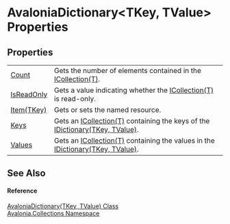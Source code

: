 # AvaloniaDictionary&lt;TKey, TValue&gt; Properties




## Properties
<table>
<tr>
<td><a href="P_Avalonia_Collections_AvaloniaDictionary_2_Count">Count</a></td>
<td>Gets the number of elements contained in the <a href="https://learn.microsoft.com/dotnet/api/system.collections.generic.icollection-1" target="_blank" rel="noopener noreferrer">ICollection(T)</a>.</td>
</tr>
<tr>
<td><a href="P_Avalonia_Collections_AvaloniaDictionary_2_IsReadOnly">IsReadOnly</a></td>
<td>Gets a value indicating whether the <a href="https://learn.microsoft.com/dotnet/api/system.collections.generic.icollection-1" target="_blank" rel="noopener noreferrer">ICollection(T)</a> is read-only.</td>
</tr>
<tr>
<td><a href="P_Avalonia_Collections_AvaloniaDictionary_2_Item">Item(TKey)</a></td>
<td>Gets or sets the named resource.</td>
</tr>
<tr>
<td><a href="P_Avalonia_Collections_AvaloniaDictionary_2_Keys">Keys</a></td>
<td>Gets an <a href="https://learn.microsoft.com/dotnet/api/system.collections.generic.icollection-1" target="_blank" rel="noopener noreferrer">ICollection(T)</a> containing the keys of the <a href="https://learn.microsoft.com/dotnet/api/system.collections.generic.idictionary-2" target="_blank" rel="noopener noreferrer">IDictionary(TKey, TValue)</a>.</td>
</tr>
<tr>
<td><a href="P_Avalonia_Collections_AvaloniaDictionary_2_Values">Values</a></td>
<td>Gets an <a href="https://learn.microsoft.com/dotnet/api/system.collections.generic.icollection-1" target="_blank" rel="noopener noreferrer">ICollection(T)</a> containing the values in the <a href="https://learn.microsoft.com/dotnet/api/system.collections.generic.idictionary-2" target="_blank" rel="noopener noreferrer">IDictionary(TKey, TValue)</a>.</td>
</tr>
</table>

## See Also


#### Reference
<a href="T_Avalonia_Collections_AvaloniaDictionary_2">AvaloniaDictionary(TKey, TValue) Class</a>  
<a href="N_Avalonia_Collections">Avalonia.Collections Namespace</a>  

